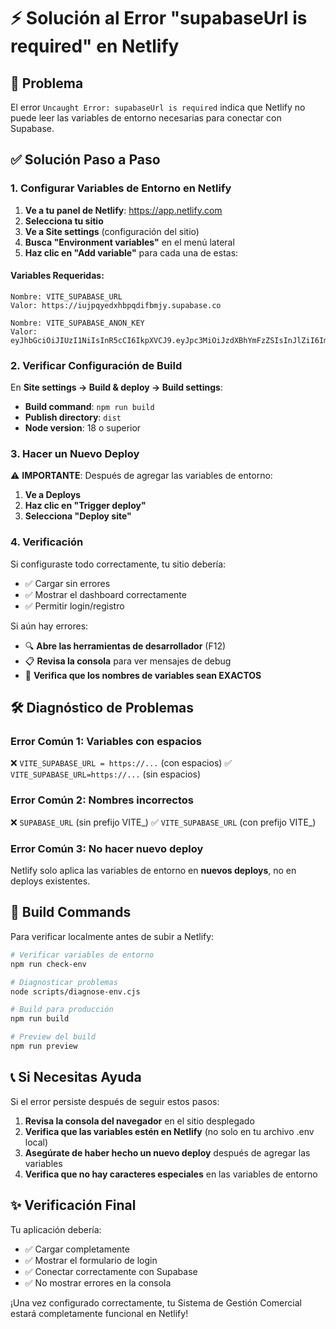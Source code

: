 # ⚡ Solución al Error "supabaseUrl is required" en Netlify

## 🚨 Problema
El error `Uncaught Error: supabaseUrl is required` indica que Netlify no puede leer las variables de entorno necesarias para conectar con Supabase.

## ✅ Solución Paso a Paso

### 1. Configurar Variables de Entorno en Netlify

1. **Ve a tu panel de Netlify**: https://app.netlify.com
2. **Selecciona tu sitio**
3. **Ve a Site settings** (configuración del sitio)
4. **Busca "Environment variables"** en el menú lateral
5. **Haz clic en "Add variable"** para cada una de estas:

#### Variables Requeridas:

```
Nombre: VITE_SUPABASE_URL
Valor: https://iujpqyedxhbpqdifbmjy.supabase.co
```

```
Nombre: VITE_SUPABASE_ANON_KEY  
Valor: eyJhbGciOiJIUzI1NiIsInR5cCI6IkpXVCJ9.eyJpc3MiOiJzdXBhYmFzZSIsInJlZiI6Iml1anBxeWVkeGhicHFkaWZibWp5Iiwicm9sZSI6ImFub24iLCJpYXQiOjE3NTExNjcwMDAsImV4cCI6MjA2Njc0MzAwMH0.9L_tKUic_CaY61Q7L_6HM1VdGDcOod2HvCdzmZ4b2N8
```

### 2. Verificar Configuración de Build

En **Site settings → Build & deploy → Build settings**:

- **Build command**: `npm run build`
- **Publish directory**: `dist`
- **Node version**: 18 o superior

### 3. Hacer un Nuevo Deploy

⚠️ **IMPORTANTE**: Después de agregar las variables de entorno:

1. **Ve a Deploys**
2. **Haz clic en "Trigger deploy"**
3. **Selecciona "Deploy site"**

### 4. Verificación

Si configuraste todo correctamente, tu sitio debería:

- ✅ Cargar sin errores
- ✅ Mostrar el dashboard correctamente
- ✅ Permitir login/registro

Si aún hay errores:

- 🔍 **Abre las herramientas de desarrollador** (F12)
- 📋 **Revisa la consola** para ver mensajes de debug
- 🔄 **Verifica que los nombres de variables sean EXACTOS**

## 🛠️ Diagnóstico de Problemas

### Error Común 1: Variables con espacios
❌ `VITE_SUPABASE_URL = https://...` (con espacios)
✅ `VITE_SUPABASE_URL=https://...` (sin espacios)

### Error Común 2: Nombres incorrectos
❌ `SUPABASE_URL` (sin prefijo VITE_)
✅ `VITE_SUPABASE_URL` (con prefijo VITE_)

### Error Común 3: No hacer nuevo deploy
Netlify solo aplica las variables de entorno en **nuevos deploys**, no en deploys existentes.

## 🔧 Build Commands

Para verificar localmente antes de subir a Netlify:

```bash
# Verificar variables de entorno
npm run check-env

# Diagnosticar problemas
node scripts/diagnose-env.cjs

# Build para producción
npm run build

# Preview del build
npm run preview
```

## 📞 Si Necesitas Ayuda

Si el error persiste después de seguir estos pasos:

1. **Revisa la consola del navegador** en el sitio desplegado
2. **Verifica que las variables estén en Netlify** (no solo en tu archivo .env local)
3. **Asegúrate de haber hecho un nuevo deploy** después de agregar las variables
4. **Verifica que no hay caracteres especiales** en las variables de entorno

## ✨ Verificación Final

Tu aplicación debería:
- ✅ Cargar completamente
- ✅ Mostrar el formulario de login
- ✅ Conectar correctamente con Supabase
- ✅ No mostrar errores en la consola

¡Una vez configurado correctamente, tu Sistema de Gestión Comercial estará completamente funcional en Netlify!
